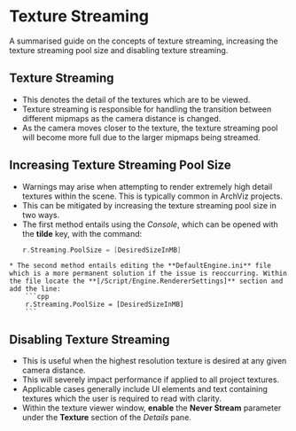 # Texture Streaming

A summarised guide on the concepts of texture streaming, increasing the texture streaming pool size and disabling texture streaming.

## Texture Streaming
   * This denotes the detail of the textures which are to be viewed.
   * Texture streaming is responsible for handling the transition between different mipmaps as the camera distance is changed.
   * As the camera moves closer to the texture, the texture streaming pool will become more full due to the larger mipmaps being streamed.
   
## Increasing Texture Streaming Pool Size
   * Warnings may arise when attempting to render extremely high detail textures within the scene. This is typically common in ArchViz projects.
   * This can be mitigated by increasing the texture streaming pool size in two ways.
   * The first method entails using the *Console*, which can be opened with the **tilde** key, with the command:
        ```cpp
        r.Streaming.PoolSize = [DesiredSizeInMB]
        ```
    * The second method entails editing the **DefaultEngine.ini** file which is a more permanent solution if the issue is reoccurring. Within the file locate the **[/Script/Engine.RendererSettings]** section and add the line:
        ```cpp
        r.Streaming.PoolSize = [DesiredSizeInMB]
        ```

## Disabling Texture Streaming
   * This is useful when the highest resolution texture is desired at any given camera distance. 
   * This will severely impact performance if applied to all project textures.
   * Applicable cases generally include UI elements and text containing textures which the user is required to read with clarity.
   * Within the texture viewer window, **enable** the **Never Stream** parameter under the **Texture** section of the *Details* pane.